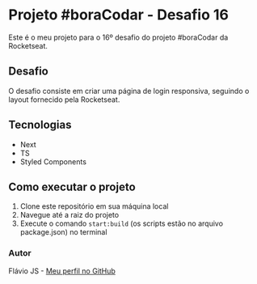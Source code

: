 # Projeto #boraCodar - Desafio 16

Este é o meu projeto para o 16º desafio do projeto #boraCodar da Rocketseat.

## Desafio

O desafio consiste em criar uma página de login responsiva, seguindo o layout fornecido pela Rocketseat.

## Tecnologias

- Next
- TS
- Styled Components

## Como executar o projeto

1. Clone este repositório em sua máquina local
2. Navegue até a raiz do projeto
3. Execute o comando `start:build` (os scripts estão no arquivo package.json) no terminal 

### Autor

Flávio JS - [Meu perfil no GitHub](https://github.com/Flavio-JS)
